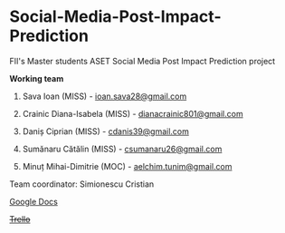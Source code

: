 # Social-Media-Post-Impact-Prediction
FII's Master students ASET Social Media Post Impact Prediction project

**Working team**

1.  Sava Ioan (MISS) - ioan.sava28@gmail.com
    
2.  Crainic Diana-Isabela (MISS) - dianacrainic801@gmail.com
    
3.  Daniș Ciprian (MISS) - cdanis39@gmail.com
    
4.  Sumănaru Cătălin (MISS) - csumanaru26@gmail.com
    
5.  Minuț Mihai-Dimitrie (MOC) - aelchim.tunim@gmail.com

Team coordinator: Simionescu Cristian

[Google Docs](https://docs.google.com/document/d/17-i0q_29vPZMftnWDd8_PdwHBRvu75ktIhGteaEPhDM/edit#heading=h.1endmhexzdq3)

[~~Trello~~](https://trello.com/b/0rzeIAg8/aset-2021-2022)
